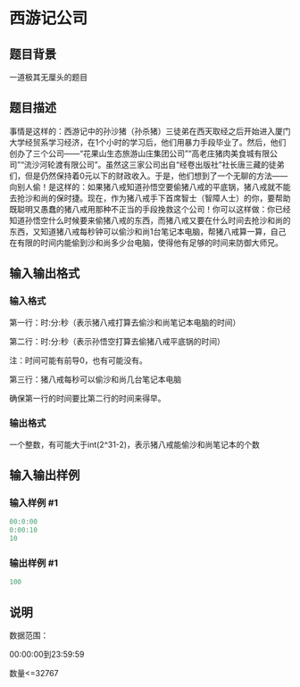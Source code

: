 # 西游记公司

## 题目背景

一道极其无厘头的题目

## 题目描述

事情是这样的：西游记中的孙沙猪（孙杀猪）三徒弟在西天取经之后开始进入厦门大学经贸系学习经济，在1个小时的学习后，他们用暴力手段毕业了。然后，他们创办了三个公司——“花果山生态旅游山庄集团公司”“高老庄猪肉美食城有限公司”“流沙河轮渡有限公司”。虽然这三家公司出自“经卷出版社”社长唐三藏的徒弟们，但是仍然保持着0元以下的财政收入。于是，他们想到了一个无聊的方法——向别人偷！是这样的：如果猪八戒知道孙悟空要偷猪八戒的平底锅，猪八戒就不能去抢沙和尚的保时捷。现在，作为猪八戒手下首席智士（智障人士）的你，要帮助既聪明又愚蠢的猪八戒用那种不正当的手段挽救这个公司！你可以这样做：你已经知道孙悟空什么时候要来偷猪八戒的东西，而猪八戒又要在什么时间去抢沙和尚的东西，又知道猪八戒每秒钟可以偷沙和尚1台笔记本电脑，帮猪八戒算一算，自己在有限的时间内能偷到沙和尚多少台电脑，使得他有足够的时间来防御大师兄。

## 输入输出格式

### 输入格式

第一行：时:分:秒（表示猪八戒打算去偷沙和尚笔记本电脑的时间）

第二行：时:分:秒（表示孙悟空打算去偷猪八戒平底锅的时间）

注：时间可能有前导0，也有可能没有。

第三行：猪八戒每秒可以偷沙和尚几台笔记本电脑

确保第一行的时间要比第二行的时间来得早。

### 输出格式

一个整数，有可能大于int(2^31-2)，表示猪八戒能偷沙和尚笔记本的个数

## 输入输出样例

### 输入样例 #1

```cpp
00:0:00
0:00:10
10
```


### 输出样例 #1

```cpp
100
```


## 说明

数据范围：

00:00:00到23:59:59

数量<=32767

